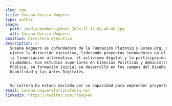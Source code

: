 ```yaml
---
slug: sgn
title: Susana Garcia Noguero
type: author
image:
  path: /media/members/photo_2024-11-13_08-48-48.jpg
  alt: Susana Garcia Noguero
position: Directora ejecutiva
description: >-
  Susana Noguero es cofundadora de la Fundación Platoniq y Goteo.org, donde
  ejerce la dirección ejecutiva, liderando proyectos innovadores en el ámbito de
  la financiación alternativa, el activismo digital y la participación
  ciudadana. Con estudios superiores en Ciencias Políticas y Administración
  Pública, su formación inicial se desarrolló en los campos del Diseño, la
  Usabilidad y las Artes Digitales.


  Su carrera ha estado marcada por su capacidad para emprender proyectos pioneros donde se integra el activismo digital con el uso de plataformas tecnológicas para la creación de soluciones colaborativas, enfocadas en promover la economía social y la cultura libre. A lo largo de los años, ha trabajado en el diseño de iniciativas y plataformas que buscan transformar la relación entre ciudadanía, tecnología y poder, apostando por modelos descentralizados y participativos que fomenten la libertad, la independencia como tambien la solidaridad.
email: susana.noguero[at]platoniq.net
linkedin: https://twitter.com/?lang=en
---
```

